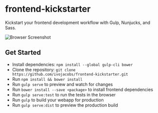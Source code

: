 # frontend-kickstarter
Kickstart your frontend development workflow with Gulp, Nunjucks, and Sass.

![Browser Screenshot](https://raw.githubusercontent.com/ivojacobs/frontend-kickstarter/master/screenshot.png)

## Get Started
* Install dependencies: ```npm install --global gulp-cli bower```
* Clone the repository: ```git clone https://github.com/ivojacobs/frontend-kickstarter.git```
* Run ```npm install && bower install```
* Run ```gulp serve``` to preview and watch for changes
* Run ```bower install --save <package>``` to install frontend dependencies
* Run ```gulp serve:test``` to run the tests in the browser
* Run ```gulp``` to build your webapp for production
* Run ```gulp serve:dist``` to preview the production build
